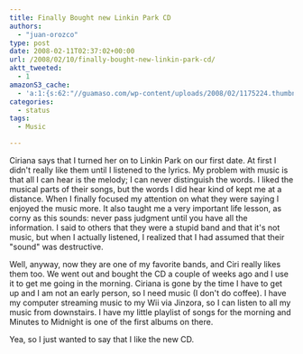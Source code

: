 ```yaml
---
title: Finally Bought new Linkin Park CD
authors: 
  - "juan-orozco"
type: post
date: 2008-02-11T02:37:02+00:00
url: /2008/02/10/finally-bought-new-linkin-park-cd/
aktt_tweeted:
  - 1
amazonS3_cache:
  - 'a:1:{s:62:"//guamaso.com/wp-content/uploads/2008/02/1175224.thumbnail.jpg";a:1:{s:9:"timestamp";i:1552351257;}}'
categories:
  - status
tags:
  - Music

---
```

Ciriana says that I turned her on to Linkin Park on our first date. At first I didn't really like them until I listened to the lyrics. My problem with music is that all I can hear is the melody; I can never distinguish the words. I liked the musical parts of their songs, but the words I did hear kind of kept me at a distance. When I finally focused my attention on what they were saying I enjoyed the music more. It also taught me a very important life lesson, as corny as this sounds: never pass judgment until you have all the information. I said to others that they were a stupid band and that it's not music, but when I actually listened, I realized that I had assumed that their "sound" was destructive.

Well, anyway, now they are one of my favorite bands, and Ciri really likes them too. We went out and bought the CD a couple of weeks ago and I use it to get me going in the morning. Ciriana is gone by the time I have to get up and I am not an early person, so I need music (I don't do coffee). I have my computer streaming music to my Wii via Jinzora, so I can listen to all my music from downstairs. I have my little playlist of songs for the morning and Minutes to Midnight is one of the first albums on there.

Yea, so I just wanted to say that I like the new CD.